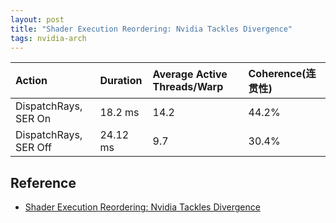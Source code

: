 ```yaml
---
layout: post
title: "Shader Execution Reordering: Nvidia Tackles Divergence"
tags: nvidia-arch
---
```


|Action	|Duration |Average Active Threads/Warp	|Coherence(连贯性) |
|:------|:------|:------|:------|
|DispatchRays, SER On | 18.2 ms | 14.2| 44.2%|
|DispatchRays, SER Off| 24.12 ms| 9.7 | 30.4%|

## Reference

- [Shader Execution Reordering: Nvidia Tackles Divergence](https://chipsandcheese.com/2023/05/16/shader-execution-reordering-nvidia-tackles-divergence/?utm_source=mailpoet&utm_medium=email&utm_campaign=new-post-from-chips-and-cheese)
